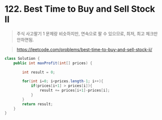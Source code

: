 # 122. Best Time to Buy and Sell Stock II
> 주식 사고팔기 1 문제랑 비슷하지만,  연속으로 팔 수 있으므로, 최저, 최고 체크만 안하면됨.

> https://leetcode.com/problems/best-time-to-buy-and-sell-stock-ii/
```java
class Solution {
    public int maxProfit(int[] prices) {
        
        int result = 0;
        
        for(int i=0; i<prices.length-1; i++){
            if(prices[i+1] > prices[i]){
                result += prices[i+1]-prices[i];
            }
        }
        return result;
    }
}
```